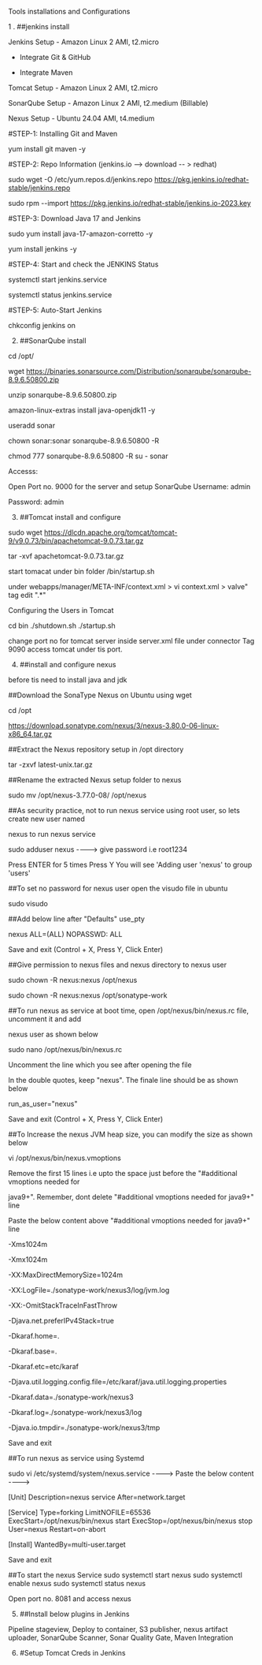 Tools installations and Configurations 

1 . ##jenkins install 

Jenkins Setup - Amazon Linux 2 AMI, t2.micro

- Integrate Git & GitHub
 
- Integrate Maven
 
Tomcat Setup - Amazon Linux 2 AMI, t2.micro

SonarQube  Setup - Amazon Linux 2 AMI, t2.medium (Billable)

Nexus Setup - Ubuntu 24.04 AMI, t4.medium

#STEP-1: Installing Git and Maven

yum install git maven -y

#STEP-2: Repo Information (jenkins.io --> download -- > redhat)

sudo wget -O /etc/yum.repos.d/jenkins.repo https://pkg.jenkins.io/redhat-stable/jenkins.repo

sudo rpm --import https://pkg.jenkins.io/redhat-stable/jenkins.io-2023.key

#STEP-3: Download Java 17 and Jenkins

sudo yum install java-17-amazon-corretto -y

yum install jenkins -y

#STEP-4: Start and check the JENKINS Status

systemctl start jenkins.service

systemctl status jenkins.service

#STEP-5: Auto-Start Jenkins

chkconfig jenkins on




2. ##SonarQube install

cd /opt/

wget https://binaries.sonarsource.com/Distribution/sonarqube/sonarqube-8.9.6.50800.zip

unzip sonarqube-8.9.6.50800.zip

amazon-linux-extras install java-openjdk11 -y

useradd sonar

chown sonar:sonar sonarqube-8.9.6.50800 -R

chmod 777 sonarqube-8.9.6.50800 -R
su - sonar


Accesss: 

Open Port no. 9000 for the server and setup SonarQube 
Username: admin

Password: admin

3. ##Tomcat install and configure

sudo wget https://dlcdn.apache.org/tomcat/tomcat-9/v9.0.73/bin/apachetomcat-9.0.73.tar.gz

tar -xvf apachetomcat-9.0.73.tar.gz

start tomacat under bin folder /bin/startup.sh

under webapps/manager/META-INF/context.xml > vi context.xml > valve" tag edit ".*"

Configuring the Users in Tomcat

<role rolename="manager-gui" />

<user username="tomcat" password="tomcat" roles="manager-gui" />

<role rolename="admin-gui" />

<role rolename="manager-script" />

<user username="admin" password="admin" roles="manager-gui,admin-gui,manager-script"/>

cd bin
./shutdown.sh
./startup.sh


change port no for tomcat server inside server.xml file under connector Tag 9090 
access tomcat under tis port. 

4. ##install and configure nexus

before tis need to install java and jdk 

##Download the SonaType Nexus on Ubuntu using wget

cd /opt 

https://download.sonatype.com/nexus/3/nexus-3.80.0-06-linux-x86_64.tar.gz   


##Extract the Nexus repository setup in /opt directory

tar -zxvf latest-unix.tar.gz     

##Rename the extracted Nexus setup folder to nexus

sudo mv /opt/nexus-3.77.0-08/ /opt/nexus

##As security practice, not to run nexus service using root user, so lets create new user named

nexus to run nexus service

sudo adduser nexus  ----> give password i.e root1234

Press ENTER for 5 times
Press Y
You will see 'Adding user 'nexus' to group 'users'



##To set no password for nexus user open the visudo file in ubuntu

sudo visudo

##Add below line after  "Defaults" 		use_pty

nexus ALL=(ALL) NOPASSWD: ALL

Save and exit (Control + X, Press Y, Click Enter)


##Give permission to nexus files and nexus directory to nexus user

sudo chown -R nexus:nexus /opt/nexus

sudo chown -R nexus:nexus /opt/sonatype-work        



##To run nexus as service at boot time, open /opt/nexus/bin/nexus.rc file, uncomment it and add 

nexus user as shown below

sudo nano /opt/nexus/bin/nexus.rc

Uncomment the line which you see after opening the file

In the double quotes, keep "nexus". The finale line should be as shown below

run_as_user="nexus"   

Save and exit (Control + X, Press Y, Click Enter)



##To Increase the nexus JVM heap size, you can modify the size as shown below

vi /opt/nexus/bin/nexus.vmoptions

Remove the first 15 lines i.e upto the space just before the "#additional vmoptions needed for

java9+". Remember, dont delete "#additional vmoptions needed for java9+" line

Paste the below content above "#additional vmoptions needed for java9+" line

-Xms1024m

-Xmx1024m

-XX:MaxDirectMemorySize=1024m

-XX:LogFile=./sonatype-work/nexus3/log/jvm.log

-XX:-OmitStackTraceInFastThrow

-Djava.net.preferIPv4Stack=true

-Dkaraf.home=.

-Dkaraf.base=.

-Dkaraf.etc=etc/karaf

-Djava.util.logging.config.file=/etc/karaf/java.util.logging.properties

-Dkaraf.data=./sonatype-work/nexus3

-Dkaraf.log=./sonatype-work/nexus3/log

-Djava.io.tmpdir=./sonatype-work/nexus3/tmp 

Save and exit



##To run nexus as service using Systemd

sudo vi /etc/systemd/system/nexus.service ----> Paste the below content ---->

[Unit]
Description=nexus service
After=network.target

[Service]
Type=forking
LimitNOFILE=65536
ExecStart=/opt/nexus/bin/nexus start
ExecStop=/opt/nexus/bin/nexus stop
User=nexus
Restart=on-abort

[Install]
WantedBy=multi-user.target 

Save and exit



##To start the nexus Service
sudo systemctl start nexus 
sudo systemctl enable nexus 
sudo systemctl status nexus  

Open port no. 8081 and access nexus




5. ##Install below plugins in Jenkins

Pipeline stageview,
Deploy to container,
S3 publisher,
nexus artifact uploader,
SonarQube Scanner,
Sonar Quality Gate, 
Maven Integration



6. #Setup Tomcat Creds in Jenkins
